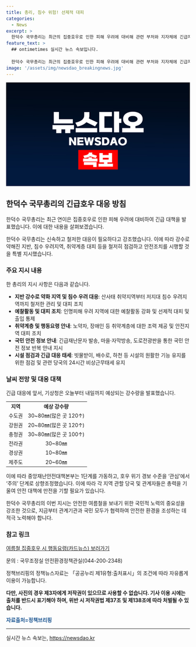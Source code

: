```yaml
---
title: 총리, 침수 위험! 선제적 대피
categories:
  - News
excerpt: >
  한덕수 국무총리는 최근의 집중호우로 인한 피해 우려에 대비해 관련 부처와 지자체에 긴급지시했다. 산사태, 침수 우려 등 취약지역 주민 대피와 안전조치 점검, 노약자 및 장애인 보호 조치, 기상정보 반복 전달 등을 강조했다. 지속적인 피해 예방을 위해 각종 통제와 협력체계 구축을 지시하며, 기상청의 호우 예보에 대비하도록 강조했다. 또한, 정책브리핑의 자료는 출처를 표기해야 하며, 사진은 제3자에게 저작권이 있어 사용할 수 없음을 안내했다.
feature_text: >
  ## ontimetimes 실시간 뉴스 속보입니다.

  한덕수 국무총리는 최근의 집중호우로 인한 피해 우려에 대비해 관련 부처와 지자체에 긴급지시했다. 산사태, 침수 우려 등 취약지역 주민 대피와 안전조치 점검, 노약자 및 장애인 보호 조치, 기상정보 반복 전달 등을 강조했다. 지속적인 피해 예방을 위해 각종 통제와 협력체계 구축을 지시하며, 기상청의 호우 예보에 대비하도록 강조했다. 또한, 정책브리핑의 자료는 출처를 표기해야 하며, 사진은 제3자에게 저작권이 있어 사용할 수 없음을 안내했다.
image: '/assets/img/newsdao_breakingnews.jpg'
---
```


<p><img src="/assets/img/newsdao_breakingnews.jpg" alt="ontimetimes 속보" /></p>

<h2 data-ke-size="size26">한덕수 국무총리의 긴급호우 대응 방침</h2>

<p>한덕수 국무총리는 최근 연이은 집중호우로 인한 피해 우려에 대비하여 긴급 대책을 발표했습니다. 이에 대한 내용을 살펴보겠습니다.</p>

<p data-ke-size="size16">한덕수 국무총리는 신속하고 철저한 대응이 필요하다고 강조했습니다. 이에 따라 강수로 약해진 지반, 침수 우려지역, 취약계층 대피 등을 철저히 점검하고 안전조치를 시행할 것을 특별 지시했습니다.</p>

<h3>주요 지시 내용</h3>

<p>한 총리의 지시 사항은 다음과 같습니다.</p>

<ul>
    <li><b>지반 강수로 약화 지역 및 침수 우려 대응</b>: 산사태 취약지역부터 저지대 침수 우려지역까지 철저한 관리 및 대피 조치</li>
    <li><b>예찰활동 및 대피 조치</b>: 인명피해 우려 지역에 대한 예찰활동 강화 및 선제적 대피 및 출입 통제</li>
    <li><b>취약계층 및 행동요령 안내</b>: 노약자, 장애인 등 취약계층에 대한 조력 제공 및 안전지역 대피 조치</li>
    <li><b>국민 안전 정보 안내</b>: 긴급재난문자 발송, 마을·자막방송, 도로전광판을 통한 국민 안전 정보 반복 안내 지시</li>
    <li><b>시설 점검과 긴급 대응 태세</b>: 빗물받이, 배수로, 하천 등 시설의 원활한 기능 유지를 위한 점검 및 관련 당국의 24시간 비상근무태세 유지</li>
</ul>

<h3>날씨 전망 및 대응 대책</h3>

<p>긴급 대응에 앞서, 기상청은 오늘부터 내일까지 예상되는 강수량을 발표했습니다.</p>

<table>
    <tr>
        <td style="text-align: center; height: 17px;"><b>지역</b></td>
        <td style="text-align: center; height: 17px;"><b>예상 강수량</b></td>
    </tr>
    <tr>
        <td style="text-align: center; height: 17px;">수도권</td>
        <td style="text-align: center; height: 17px;">30~80㎜(많은 곳 120↑)</td>
    </tr>
    <tr>
        <td style="text-align: center; height: 17px;">강원권</td>
        <td style="text-align: center; height: 17px;">20~80㎜(많은 곳 120↑)</td>
    </tr>
    <tr>
        <td style="text-align: center; height: 17px;">충청권</td>
        <td style="text-align: center; height: 17px;">30~80㎜(많은 곳 100↑)</td>
    </tr>
    <tr>
        <td style="text-align: center; height: 17px;">전라권</td>
        <td style="text-align: center; height: 17px;">30~80㎜</td>
    </tr>
    <tr>
        <td style="text-align: center; height: 17px;">경상권</td>
        <td style="text-align: center; height: 17px;">10~80㎜</td>
    </tr>
    <tr>
        <td style="text-align: center; height: 17px;">제주도</td>
        <td style="text-align: center; height: 17px;">20~60㎜</td>
    </tr>
</table>

<p data-ke-size="size16">이에 따라 중앙재난안전대책본부는 1단계를 가동하고, 호우 위기 경보 수준을 ‘관심’에서 ‘주의’ 단계로 상향조정했습니다. 이에 따라 각 지역 관할 당국 및 관계자들은 총력을 기울여 안전 대책에 만전을 기할 필요가 있습니다.</p>

<p data-ke-size="size16">한덕수 국무총리의 이번 지시는 안전한 여름철을 보내기 위한 국민적 노력의 중요성을 강조한 것으로, 지금부터 관계기관과 국민 모두가 협력하여 안전한 환경을 조성하는 데 적극 노력해야 합니다.</p>

<h3>참고 링크</h3>

<p><a href="https://www.korea.kr/policy/pressReleaseView.do?newsId=156328958&amp;pageIndex=1&amp;repId=0&amp;srchFr=&amp;srchTo=&amp;srchWord=&amp;srchTp=&amp;dept=&amp;cateTp=&amp;dateTp=&amp;id=&amp;rows=10">여름철 집중호우 시 행동요령(카드뉴스) 보러가기</a></p>

<p data-ke-size="size16">문의 : 국무조정실 안전환경정책관실(044-200-2348)</p>

<p data-ke-size="size16">정책브리핑의 정책뉴스자료는 「공공누리 제1유형:출처표시」의 조건에 따라 자유롭게 이용이 가능합니다.</p>

<p data-ke-size="size16"><b>다만, 사진의 경우 제3자에게 저작권이 있으므로 사용할 수 없습니다. 기사 이용 시에는 출처를 반드시 표기해야 하며, 위반 시 저작권법 제37조 및 제138조에 따라 처벌될 수 있습니다.</b></p>

<p data-ke-size="size16"><b><span style="color: #1a5490;">자료출처=정책브리핑 </span></b></p>

<hr>
실시간 뉴스 속보는, <a href="https://newsdao.kr" rel="dofollow">https://newsdao.kr</a>


